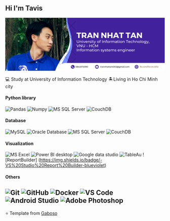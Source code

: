

## Hi I'm Tavis 

![Tavis](https://github.com/TranNhatTan0312/TranNhatTan0312/blob/9ada428997838f4054aa0beabbba4e04b15d3c51/profile.png)

:computer: Study at University of Information Technology :desert_island:Living in Ho Chi Minh city 

#### Python library
![Pandas](https://img.shields.io/badge/-Pandas-blueviolet)
![Numpy](https://img.shields.io/badge/-Numpy-blue)
![MS SQL Server](http://img.shields.io/badge/-MS%20SQL%20Server-CC2927?style=flat-square&logo=microsoft-sql-server&logoColor=ffffff)
![CouchDB](https://img.shields.io/badge/-CouchDB-red)

#### Database
![MySQL](https://img.shields.io/badge/-MySQL-lightgrey)
![Oracle Database](http://img.shields.io/badge/-Oracle-DD0031?style=flat-square&logo=oracle)
![MS SQL Server](http://img.shields.io/badge/-MS%20SQL%20Server-CC2927?style=flat-square&logo=microsoft-sql-server&logoColor=ffffff)
![CouchDB](https://img.shields.io/badge/-CouchDB-red)

#### Visualization
![MS Excel](https://img.shields.io/badge/-Excel-green)
![Power BI desktop](https://img.shields.io/badge/-Power%20BI-orange)
![Google data studio](https://img.shields.io/badge/-Google%20Data%20Studio-yellow)
![TableAu](https://img.shields.io/badge/-Tableau-9cf)
![ReportBuilder] (https://img.shields.io/badge/-VS%20Studio%20Report%20Builder-blueviolet)

#### Others
![Git](https://img.shields.io/badge/-Git-%23F05032?style=flat-square&logo=git&logoColor=%23ffffff)
![GitHub](https://img.shields.io/badge/-GitHub-181717?style=flat-square&logo=github)
![Docker](https://img.shields.io/badge/-Docker-black?style=flat-square&logo=docker)
![VS Code](http://img.shields.io/badge/-VS%20Code-007ACC?style=flat-square&logo=visual-studio-code&logoColor=ffffff)
![Android Studio](http://img.shields.io/badge/-Android%20Studio-3DDC84?style=flat-square&logo=android-studio&logoColor=ffffff)
![Adobe Photoshop](http://img.shields.io/badge/-Abode%20Photoshop-26C9FF?style=flat-square&logo=adobe-photoshop&logoColor=ffffff)
---
⭐️ Template from [Gaboso](https://github.com/Gaboso)
